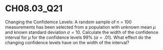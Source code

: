 # CH08.03_Q21 #

Changing the Confidemce Levels: A random sample of n = 100 measurements has been selected from a population with unknown mean $\mu$ and known standard deviation $\sigma = 10$. Calculate the width of the confidence interval for $\mu$ for the confidence levels 99% ($\alpha = .01$). What effect do the changing confidence levels have on the width of the interval?


